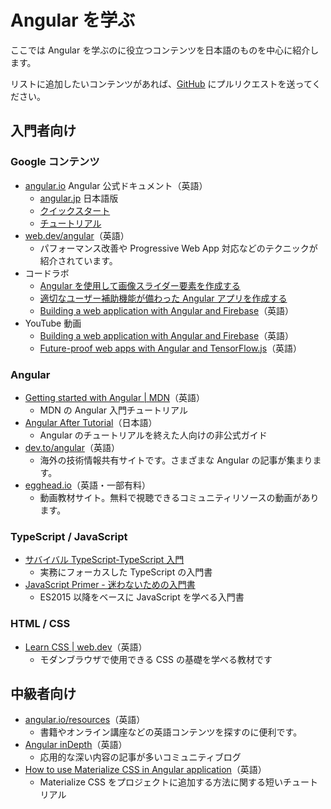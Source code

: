 # Angular を学ぶ

ここでは Angular を学ぶのに役立つコンテンツを日本語のものを中心に紹介します。

リストに追加したいコンテンツがあれば、[GitHub](https://github.com/ng-japan/community.angular.jp/blob/main/src/content/learn-angular.md) にプルリクエストを送ってください。

## 入門者向け

### Google コンテンツ

- [angular.io](https://angular.io) Angular 公式ドキュメント（英語）
  - [angular.jp](https://angular.jp) 日本語版
  - [クイックスタート](https://angular.jp/start)
  - [チュートリアル](https://angular.jp/tutorial)
- [web.dev/angular](https://web.dev/angular/)（英語）
  - パフォーマンス改善や Progressive Web App 対応などのテクニックが紹介されています。
- コードラボ
  - [Angular を使用して画像スライダー要素を作成する](https://developers.google.com/codelabs/angular-slider-element?hl=ja)
  - [適切なユーザー補助機能が備わった Angular アプリを作成する](https://codelabs.developers.google.com/angular-a11y?hl=ja)
  - [Building a web application with Angular and Firebase](https://developers.google.com/codelabs/building-a-web-app-with-angular-and-firebase)（英語）
- YouTube 動画
  - [Building a web application with Angular and Firebase](https://www.youtube.com/watch?v=-87xT2uBbbQ)（英語）
  - [Future\-proof web apps with Angular and TensorFlow\.js](https://www.youtube.com/watch?v=df_QYkxfnfA)（英語）

### Angular

- [Getting started with Angular | MDN](https://developer.mozilla.org/en-US/docs/Learn/Tools_and_testing/Client-side_JavaScript_frameworks/Angular_getting_started)（英語）
  - MDN の Angular 入門チュートリアル
- [Angular After Tutorial](https://zenn.dev/lacolaco/books/angular-after-tutorial)（日本語）
  - Angular のチュートリアルを終えた人向けの非公式ガイド
- [dev.to/angular](https://dev.to/angular)（英語）
  - 海外の技術情報共有サイトです。さまざまな Angular の記事が集まります。
- [egghead.io](https://egghead.io/q/angular?access_state=free)（英語・一部有料）
  - 動画教材サイト。無料で視聴できるコミュニティリソースの動画があります。

### TypeScript / JavaScript

- [サバイバル TypeScript\-TypeScript 入門](https://book.yyts.org/)
  - 実務にフォーカスした TypeScript の入門書
- [JavaScript Primer \- 迷わないための入門書](https://jsprimer.net/)
  - ES2015 以降をベースに JavaScript を学べる入門書

### HTML / CSS

- [Learn CSS | web.dev](https://web.dev/learn/css/)（英語）
  - モダンブラウザで使用できる CSS の基礎を学べる教材です

## 中級者向け

- [angular.io/resources](https://angular.io/resources?category=education)（英語）
  - 書籍やオンライン講座などの英語コンテンツを探すのに便利です。
- [Angular inDepth](https://indepth.dev/angular)（英語）
  - 応用的な深い内容の記事が多いコミュニティブログ
- [How to use Materialize CSS in Angular application](https://coderjony.com/blogs/how-to-use-materialize-css-in-angular-application)（英語）
  - Materialize CSS をプロジェクトに追加する方法に関する短いチュートリアル
